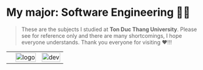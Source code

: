 # My major: Software Engineering 🧑‍💻

> These are the subjects I studied at __Ton Duc Thang University__. Please see for reference only and there are many shortcomings, I hope everyone understands. Thank you everyone for visiting ❤️!!!

<table>
  <th>
  <td>
    <img src="https://github.com/user-attachments/assets/720d5bef-c07b-4930-9f8a-d8150431d184" alt="logo" width="100%" />
  </td>
  <td>
    <img src="https://cdn.dribbble.com/users/1059583/screenshots/4171367/coding-freak.gif" alt="dev" width="100%"/>
  </td>
</th>
</table>


